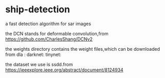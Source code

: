 # ship-detection
a fast detection algorithm for sar images 

the DCN stands for deformable convolution,from https://github.com/CharlesShang/DCNv2


the weights directory contains the weight files,which can be downloaded from
dla :
darknet:
tinynet:


the dataset we use is ssdd.from https://ieeexplore.ieee.org/abstract/document/8124934
